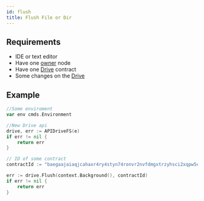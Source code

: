```yaml
---
id: flush
title: Flush File or Dir
---
```


## Requirements

- IDE or text editor
- Have one [owner](../../roles/owner.md) node
- Have one [Drive](../../built_in_features/drive/overview.md) contract
- Some changes on the [Drive](../../built_in_features/drive/overview.md)

## Example

```go
//Some enviroment
var env cmds.Environment

//New Drive api
drive, err := APIDriveFS(e)
if err != nil {
	return err
}

// ID of some contract
contractId := "baegaajaiaqjcahaxr4ry4styn74ronvr2nvfdmgxtrzyhsci2xqpw5eisrisrgn5"

err := drive.Flush(context.Background(), contractId)
if err != nil {
	return err
}
```
